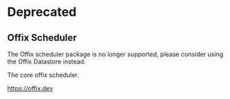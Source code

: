 # Deprecated
## Offix Scheduler

The Offix scheduler package is no longer supported, please consider using the
Offix Datastore instead.

The core offix scheduler.

https://offix.dev
